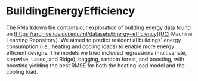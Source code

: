 # BuildingEnergyEfficiency

The RMarkdown file contains our exploration of building energy data found on [https://archive.ics.uci.edu/ml/datasets/Energy+efficiency](UCI Machine Learning Repository). We aimed to predict residential buildings' energy consumption (i.e., heating and cooling loads) to enable more energy efficient designs. The models we tried included regressions (multivariate, stepwise, Lasso, and Ridge), bagging, random forest, and boosting, with boosting yielding the best RMSE for both the heating load model and the cooling load.

